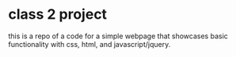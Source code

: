 # class 2 project

this is a repo of a code for a simple webpage that showcases basic functionality with css, html, and javascript/jquery.
